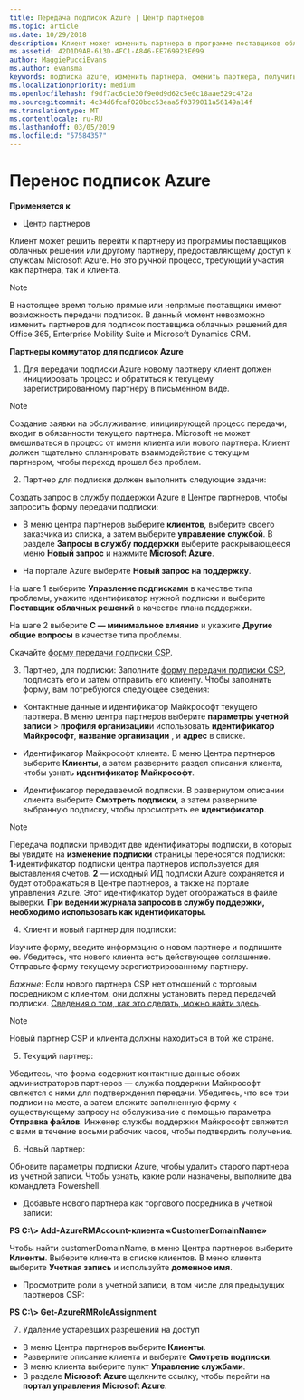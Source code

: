 ```yaml
---
title: Передача подписок Azure | Центр партнеров
ms.topic: article
ms.date: 10/29/2018
description: Клиент может изменить партнера в программе поставщиков облачных решений, использующего службы Microsoft Azure. Однако это ручной процесс, требующий участия как партнера, так и клиента.
ms.assetid: 42D1D9AB-613D-4FC1-A846-EE769923E699
author: MaggiePucciEvans
ms.author: evansma
keywords: подписка azure, изменить партнера, сменить партнера, получить нового партнера, другой партнер
ms.localizationpriority: medium
ms.openlocfilehash: f9df7ac6c1e30f9e0d9d62c5e0c18aae529c472a
ms.sourcegitcommit: 4c34d6fcaf020bcc53eaa5f0379011a56149a14f
ms.translationtype: MT
ms.contentlocale: ru-RU
ms.lasthandoff: 03/05/2019
ms.locfileid: "57584357"
---
```

# <a name="transfer-azure-subscriptions"></a>Перенос подписок Azure 

**Применяется к**

-  Центр партнеров

Клиент может решить перейти к партнеру из программы поставщиков облачных решений или другому партнеру, предоставляющему доступ к службам Microsoft Azure. Но это ручной процесс, требующий участия как партнера, так и клиента.

>[!Note]  
>В настоящее время только прямые или непрямые поставщики имеют возможность передачи подписок.
>В данный момент невозможно изменить партнеров для подписок поставщика облачных решений для Office 365, Enterprise Mobility Suite и Microsoft Dynamics CRM.



**Партнеры коммутатор для подписок Azure**

1. Для передачи подписки Azure новому партнеру клиент должен инициировать процесс и обратиться к текущему зарегистрированному партнеру в письменном виде. 
>[!Note]
>Создание заявки на обслуживание, инициирующей процесс передачи, входит в обязанности текущего партнера. Microsoft не может вмешиваться в процесс от имени клиента или нового партнера. Клиент должен тщательно спланировать взаимодействие с текущим партнером, чтобы переход прошел без проблем.

2. Партнер для подписки должен выполнить следующие задачи:

Создать запрос в службу поддержки Azure в Центре партнеров, чтобы запросить форму передачи подписки:
-   В меню центра партнеров выберите **клиентов**, выберите своего заказчика из списка, а затем выберите **управление службой**. В разделе **Запросы в службу поддержки** выберите раскрывающееся меню **Новый запрос** и нажмите **Microsoft Azure**.

-   На портале Azure выберите **Новый запрос на поддержку**.

На шаге 1 выберите **Управление подписками** в качестве типа проблемы, укажите идентификатор нужной подписки и выберите **Поставщик облачных решений** в качестве плана поддержки.

На шаге 2 выберите **C — минимальное влияние** и укажите **Другие общие вопросы** в качестве типа проблемы.

Скачайте [форму передачи подписки CSP](https://assets.windowsphone.com/5222c408-e546-4e01-b72a-2ec7d4c43d57/CSP_Subscription_Transfer_Form_Azure_InvariantCulture_Default.zip).

3. Партнер, для подписки: Заполните [форму передачи подписки CSP](https://assets.windowsphone.com/5222c408-e546-4e01-b72a-2ec7d4c43d57/CSP_Subscription_Transfer_Form_Azure_InvariantCulture_Default.zip), подписать его и затем отправить его клиенту. Чтобы заполнить форму, вам потребуются следующее сведения:

- Контактные данные и идентификатор Майкрософт текущего партнера. В меню центра партнеров выберите **параметры учетной записи** &gt; **профиля организации**и использовать **идентификатор Майкрософт**, **название организации** , и **адрес** в списке.

- Идентификатор Майкрософт клиента. В меню Центра партнеров выберите **Клиенты**, а затем разверните раздел описания клиента, чтобы узнать **идентификатор Майкрософт**.

- Идентификатор передаваемой подписки. В развернутом описании клиента выберите **Смотреть подписки**, а затем разверните выбранную подписку, чтобы просмотреть ее **идентификатор**.

>[!Note]
>Передача подписки приводит две идентификаторы подписки, в которых вы увидите на **изменение подписки** страницы переносятся подписки: **1**-идентификатор подписки центра партнеров используется для выставления счетов. 
**2** — исходный ИД подписки Azure сохраняется и будет отображаться в Центре партнеров, а также на портале управления Azure. Этот идентификатор будет отображаться в файле выверки.  **При ведении журнала запросов в службу поддержки, необходимо использовать как идентификаторы.**

4. Клиент и новый партнер для подписки:

Изучите форму, введите информацию о новом партнере и подпишите ее. Убедитесь, что нового клиента есть действующее соглашение. Отправьте форму текущему зарегистрированному партнеру.

*Важные*: Если нового партнера CSP нет отношений с торговым посредником с клиентом, они должны установить перед передачей подписки. [Сведения о том, как это сделать, можно найти здесь](request-a-relationship-with-a-customer.md).

>[!Note]
>Новый партнер CSP и клиента должны находиться в той же стране. 

5. Текущий партнер:

Убедитесь, что форма содержит контактные данные обоих администраторов партнеров — служба поддержки Майкрософт свяжется с ними для подтверждения передачи. Убедитесь, что все три подписи на месте, а затем вложите заполненную форму к существующему запросу на обслуживание с помощью параметра **Отправка файлов**. Инженер службы поддержки Майкрософт свяжется с вами в течение восьми рабочих часов, чтобы подтвердить получение.

6. Новый партнер:

Обновите параметры подписки Azure, чтобы удалить старого партнера из учетной записи. Чтобы узнать, какие роли назначены, выполните два командлета Powershell.

-   Добавьте нового партнера как торгового посредника в учетной записи:

**PS C:\\&gt; Add-AzureRMAccount-клиента «CustomerDomainName»**

Чтобы найти customerDomainName, в меню Центра партнеров выберите **Клиенты**. Выберите клиента в списке клиентов. В меню клиента выберите **Учетная запись** и используйте **доменное имя**.

-   Просмотрите роли в учетной записи, в том числе для предыдущих партнеров CSP:

**PS C:\\&gt; Get-AzureRMRoleAssignment**

7. Удаление устаревших разрешений на доступ

-  В меню Центра партнеров выберите **Клиенты**. 
-  Разверните описание клиента и выберите **Смотреть подписки**. 
-  В меню клиента выберите пункт **Управление службами**. 
-  В разделе **Microsoft Azure** щелкните ссылку, чтобы перейти на **портал управления Microsoft Azure**.

 

 



